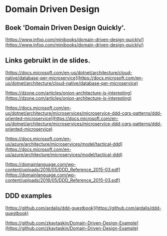 # Domain Driven Design

## Boek 'Domain Driven Design Quickly'.

[https://www.infoq.com/minibooks/domain-driven-design-quickly/](https://www.infoq.com/minibooks/domain-driven-design-quickly/)

## Links gebruikt in de slides.

[https://docs.microsoft.com/en-us/dotnet/architecture/cloud-native/database-per-microservice](https://docs.microsoft.com/en-us/dotnet/architecture/cloud-native/database-per-microservice)

[https://dzone.com/articles/onion-architecture-is-interesting](https://dzone.com/articles/onion-architecture-is-interesting)

[https://docs.microsoft.com/en-us/dotnet/architecture/microservices/microservice-ddd-cqrs-patterns/ddd-oriented-microservice](https://docs.microsoft.com/en-us/dotnet/architecture/microservices/microservice-ddd-cqrs-patterns/ddd-oriented-microservice)

[https://docs.microsoft.com/en-us/azure/architecture/microservices/model/tactical-ddd](https://docs.microsoft.com/en-us/azure/architecture/microservices/model/tactical-ddd)

[https://domainlanguage.com/wp-content/uploads/2016/05/DDD_Reference_2015-03.pdf](https://domainlanguage.com/wp-content/uploads/2016/05/DDD_Reference_2015-03.pdf)

## DDD examples
[https://github.com/ardalis/ddd-guestbook](https://github.com/ardalis/ddd-guestbook)

[https://github.com/zkavtaskin/Domain-Driven-Design-Example](https://github.com/zkavtaskin/Domain-Driven-Design-Example)



<!--stackedit_data:
eyJoaXN0b3J5IjpbMTgyODA5Mjg3NV19
-->